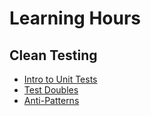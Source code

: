# Learning Hours
## Clean Testing

- [Intro to Unit Tests](clean-testing/1-unit-tests-intro/README.md)
- [Test Doubles](clean-testing/2-test-doubles/Facilitation.md)
- [Anti-Patterns](clean-testing/3-anti-patterns/Facilitation.md)
